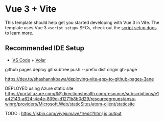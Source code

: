 # Vue 3 + Vite

This template should help get you started developing with Vue 3 in Vite. The template uses Vue 3 `<script setup>` SFCs, check out the [script setup docs](https://v3.vuejs.org/api/sfc-script-setup.html#sfc-script-setup) to learn more.

## Recommended IDE Setup

- [VS Code](https://code.visualstudio.com/) + [Volar](https://marketplace.visualstudio.com/items?itemName=Vue.volar)



github pages deploy
git subtree push --prefix dist origin gh-page

https://dev.to/shashannkbawa/deploying-vite-app-to-github-pages-3ane

DEPLOYED using Azure static site
https://portal.azure.com/#@directionshealth.com/resource/subscriptions/e1a42143-a624-4e4e-809d-d1271b8b0d29/resourcegroups/ansa-winrg/providers/Microsoft.Web/staticSites/atom-client/staticsite


TODO :
https://jsbin.com/yiyejumaye/1/edit?html,js,output
